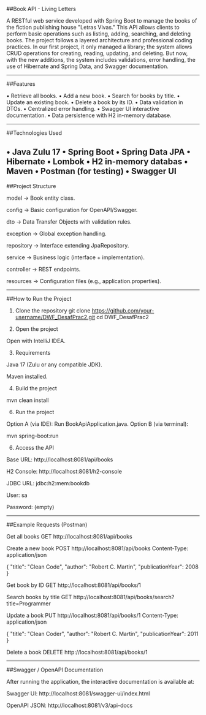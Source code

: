 ##Book API - Living Letters

A RESTful web service developed with Spring Boot to manage the books of the fiction publishing house "Letras Vivas."
This API allows clients to perform basic operations such as listing, adding, searching, and deleting books.
The project follows a layered architecture and professional coding practices.
In our first project, it only managed a library; the system allows CRUD operations for creating, reading, updating, and deleting. But now, with the new additions, the system includes validations, error handling, the use of Hibernate and Spring Data, and Swagger documentation.

---

##Features

•	Retrieve all books.
•	Add a new book.
•	Search for books by title.
•	Update an existing book.
•	Delete a book by its ID.
•	Data validation in DTOs.
•	Centralized error handling.
•	Swagger UI interactive documentation.
•	Data persistence with H2 in-memory database.

---

##Technologies Used


•	Java Zulu 17
•	Spring Boot
•	Spring Data JPA
•	Hibernate
•	Lombok
•	H2 in-memory databas
•	Maven
•	Postman (for testing)
•	Swagger UI
---

##Project Structure

model → Book entity class.

config → Basic configuration for OpenAPI/Swagger.

dto → Data Transfer Objects with validation rules.

exception → Global exception handling.

repository → Interface extending JpaRepository.

service → Business logic (interface + implementation).

controller → REST endpoints.

resources → Configuration files (e.g., application.properties).

---

##How to Run the Project

1. Clone the repository
git clone https://github.com/your-username/DWF_DesafPrac2.git
cd DWF_DesafPrac2

2. Open the project

Open with IntelliJ IDEA.

3. Requirements

Java 17 (Zulu or any compatible JDK).

Maven installed.

4. Build the project
   
mvn clean install

6. Run the project

Option A (via IDE): Run BookApiApplication.java.
Option B (via terminal):

mvn spring-boot:run

6. Access the API

Base URL: http://localhost:8081/api/books

H2 Console: http://localhost:8081/h2-console

JDBC URL: jdbc:h2:mem:bookdb

User: sa

Password: (empty)

---

##Example Requests (Postman)

Get all books
GET http://localhost:8081/api/books

Create a new book
POST http://localhost:8081/api/books
Content-Type: application/json

{
  "title": "Clean Code",
  "author": "Robert C. Martin",
  "publicationYear": 2008
}

Get book by ID
GET http://localhost:8081/api/books/1

Search books by title
GET http://localhost:8081/api/books/search?title=Programmer

Update a book
PUT http://localhost:8081/api/books/1
Content-Type: application/json

{
  "title": "Clean Coder",
  "author": "Robert C. Martin",
  "publicationYear": 2011
}

Delete a book
DELETE http://localhost:8081/api/books/1

---

##Swagger / OpenAPI Documentation

After running the application, the interactive documentation is available at:

Swagger UI: http://localhost:8081/swagger-ui/index.html

OpenAPI JSON: http://localhost:8081/v3/api-docs
